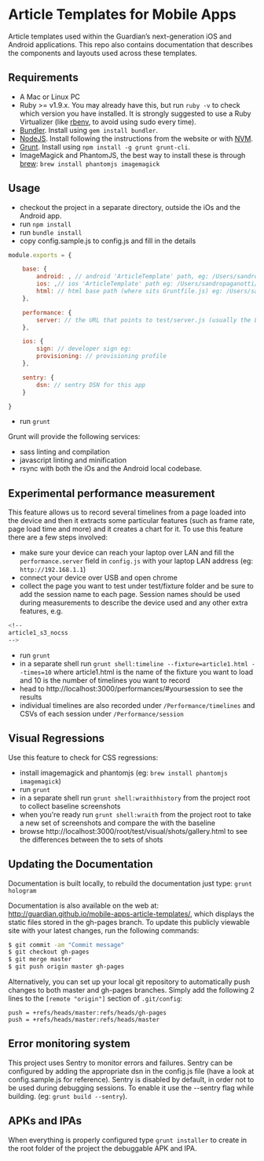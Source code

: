 # Article Templates for Mobile Apps
Article templates used within the Guardian’s next-generation iOS and Android applications. This repo also contains documentation that describes the components and layouts used across these templates.

## Requirements
* A Mac or Linux PC
* Ruby >= v1.9.x. You may already have this, but run `ruby -v` to check which version you have installed. It is strongly suggested to use a Ruby Virtualizer (like [rbenv](https://github.com/sstephenson/rbenv), to avoid using sudo every time).
* [Bundler](http://bundler.io). Install using `gem install bundler`.
* [NodeJS](http://nodejs.org/). Install following the instructions from the website or with [NVM](https://github.com/creationix/nvm).
* [Grunt](http://gruntjs.com/). Install using `npm install -g grunt grunt-cli`.
* ImageMagick and PhantomJS, the best way to install these is through [brew](http://brew.sh/): `brew install phantomjs imagemagick`

## Usage
* checkout the project in a separate directory, outside the iOs and the Android app.
* run `npm install` 
* run `bundle install`
* copy config.sample.js to config.js and fill in the details
```javascript
module.exports = {

	base: {
		android: , // android 'ArticleTemplate' path, eg: /Users/sandropaganotti/Projects/guardian-app/android-news-app/android-news-app/build-types/debug/assets/templatesSubmodule/ArticleTemplates/
		ios: ,// ios 'ArticleTemplate' path eg: /Users/sandropaganotti/Projects/guardian-app/ios-live/mobile-apps-article-templates/ArticleTemplates/
		html: // html base path (where sits Gruntfile.js) eg: /Users/sandropaganotti/Projects/guardian-app/html-webview/
	},

	performance: {
		server: // the URL that points to test/server.js (usually the LAN ip of the machine) eg: http://192.168.44.119
	},

	ios: {
		sign: // developer sign eg: 
		provisioning: // provisioning profile
	},

	sentry: {
		dsn: // sentry DSN for this app 
	}

}
```
* run `grunt` 

Grunt will provide the following services:
* sass linting and compilation
* javascript linting and minification
* rsync with both the iOs and the Android local codebase.

## Experimental performance measurement
This feature allows us to record several timelines from a page loaded into the device and then it extracts some 
particular features (such as frame rate, page load time and more) and it creates a chart for it. 
To use this feature there are a few steps involved:
* make sure your device can reach your laptop over LAN and fill the `performance.server` field in `config.js` with your laptop LAN address (eg: `http://192.168.1.1`)
* connect your device over USB and open chrome
* collect the page you want to test under test/fixture folder and be sure to add the session name to each page. Session names should be used during measurements to describe the device used and any other extra features, e.g.
```bash
<!--
article1_s3_nocss
-->
```
* run `grunt`
* in a separate shell run `grunt shell:timeline --fixture=article1.html --times=10` where article1.html is the name of the fixture you want to load and 10 is the number of timelines you want to record
* head to http://localhost:3000/performances/#yoursession to see the results
* individual timelines are also recorded under `/Performance/timelines` and CSVs of each session under `/Performance/session`

## Visual Regressions
Use this feature to check for CSS regressions:
* install imagemagick and phantomjs (eg: `brew install phantomjs imagemagick`)
* run `grunt`
* in a separate shell run `grunt shell:wraithhistory` from the project root to collect baseline screenshots
* when you're ready run `grunt shell:wraith` from the project root to take a new set of screenshots and compare the with the baseline
* browse http://localhost:3000/root/test/visual/shots/gallery.html to see the differences between the to sets of shots

## Updating the Documentation
Documentation is built locally, to rebuild the documentation just type: `grunt hologram`

Documentation is also available on the web at: http://guardian.github.io/mobile-apps-article-templates/, which displays the static files stored in the gh-pages branch. To update this publicly viewable site with your latest changes, run the following commands:

```bash
$ git commit -am "Commit message"
$ git checkout gh-pages
$ git merge master
$ git push origin master gh-pages
```

Alternatively, you can set up your local git repository to automatically push changes to both master and gh-pages branches. Simply add the following 2 lines to the ``[remote "origin"]`` section of ``.git/config``:

```
push = +refs/heads/master:refs/heads/gh-pages
push = +refs/heads/master:refs/heads/master
```

## Error monitoring system
This project uses Sentry to monitor errors and failures. Sentry can be configured by adding the appropriate dsn in the config.js file (have a look at config.sample.js for reference). Sentry is disabled by default, in order not to be used during debugging sessions. To enable it use the --sentry flag while building. (eg: `grunt build --sentry`).

## APKs and IPAs
When everything is properly configured type `grunt installer` to create in the root folder of the project the debuggable APK and IPA.
